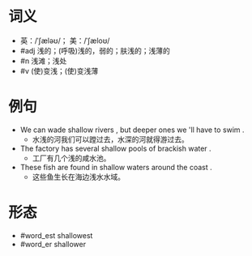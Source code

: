 # 词义
- 英：/ˈʃæləʊ/； 美：/ˈʃæloʊ/
- #adj 浅的；(呼吸)浅的，弱的；肤浅的；浅薄的
- #n 浅滩；浅处
- #v (使)变浅；(使)变浅薄
# 例句
- We can wade shallow rivers , but deeper ones we 'll have to swim .
	- 水浅的河我们可以蹚过去，水深的河就得游过去。
- The factory has several shallow pools of brackish water .
	- 工厂有几个浅的咸水池。
- These fish are found in shallow waters around the coast .
	- 这些鱼生长在海边浅水水域。
# 形态
- #word_est shallowest
- #word_er shallower
